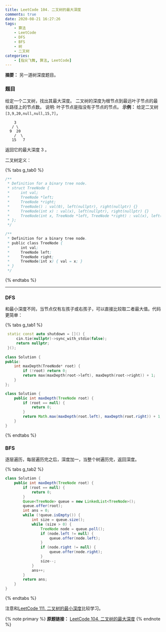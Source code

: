 ```yaml
---
title: LeetCode 104. 二叉树的最大深度
comments: true
date: 2020-08-21 16:27:26
tags:
    - 算法
    - LeetCode
    - DFS
    - BFS
    - 树
    - 二叉树
categories:
    - [指尖飞舞, 算法, LeetCode]
---
```

__摘要：__
另一道树深度题目。
<!-- more -->

### 题目
给定一个二叉树，找出其最大深度。
二叉树的深度为根节点到最远叶子节点的最长路径上的节点数。
说明: 叶子节点是指没有子节点的节点。
__示例：__
给定二叉树 `[3,9,20,null,null,15,7]`，
```
    3
   / \
  9  20
    /  \
   15   7
```
返回它的最大深度 3 。

二叉树定义：

{% tabs g_tab0 %}
<!-- tab C++ -->
```c++
/**
 * Definition for a binary tree node.
 * struct TreeNode {
 *     int val;
 *     TreeNode *left;
 *     TreeNode *right;
 *     TreeNode() : val(0), left(nullptr), right(nullptr) {}
 *     TreeNode(int x) : val(x), left(nullptr), right(nullptr) {}
 *     TreeNode(int x, TreeNode *left, TreeNode *right) : val(x), left(left), right(right) {}
 * };
 */
```
<!-- endtab -->

<!-- tab Java -->
```java
/**
 * Definition for a binary tree node.
 * public class TreeNode {
 *     int val;
 *     TreeNode left;
 *     TreeNode right;
 *     TreeNode(int x) { val = x; }
 * }
 */
```
<!-- endtab -->

{% endtabs %}

___


### DFS
和最小深度不同，当节点仅有左孩子或右孩子，可以直接比较取二者最大值。代码更简单：

{% tabs g_tab1 %}
<!-- tab c++ -->
```c++
 static const auto shutdown = []() {
     cin.tie(nullptr)->sync_with_stdio(false);
     return nullptr;
 }();
 
class Solution {
public:
    int maxDepth(TreeNode* root) {
        if (!root) return 0;
        return max(maxDepth(root->left), maxDepth(root->right)) + 1;
    }
};
```
<!-- endtab -->

<!-- tab java -->
```Java
class Solution {
    public int maxDepth(TreeNode root) {
        if (root == null) {
            return 0;
        }
        return Math.max(maxDepth(root.left), maxDepth(root.right)) + 1;
    }
}
```
<!-- endtab -->
{% endtabs %}


### BFS
逐层遍历，每层遍历完之后，深度加一，当整个树遍历完，返回深度。

{% tabs g_tab2 %}
<!-- tab java -->
```Java
class Solution {
    public int maxDepth(TreeNode root) {
        if (root == null) {
            return 0;
        }
        Queue<TreeNode> queue = new LinkedList<TreeNode>();
        queue.offer(root);
        int ans = 0;
        while (!queue.isEmpty()) {
            int size = queue.size();
            while (size > 0) {
                TreeNode node = queue.poll();
                if (node.left != null) {
                    queue.offer(node.left);
                }
                if (node.right != null) {
                    queue.offer(node.right);
                }
                size--;
            }
            ans++;
        }
        return ans;
    }
}
```
<!-- endtab -->
{% endtabs %}

注意和[LeetCode 111. 二叉树的最小深度](https://eetoa.github.io/2020/08/21/LeetCode-111-二叉树的最小深度/)比较学习。


{% note primary %}
__原题链接：__ [LeetCode 104. 二叉树的最大深度](https://leetcode-cn.com/problems/maximum-depth-of-binary-tree/)
{% endnote %}